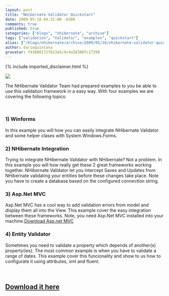 ```yaml
---
layout: post
title: "NHibernate Validator Quickstart"
date: 2009-05-18 04:31:00 -0300
comments: true
published: true
categories: ["blogs", "nhibernate", "archive"]
tags: ["validation", "Validator", "examples", "quickstart"]
alias: ["/blogs/nhibernate/archive/2009/05/18/nhibernate-validator-quickstart.aspx"]
author: darioquintana
gravatar: f436801727b13a5c4c4a38380fc17290
---
```

{% include imported_disclaimer.html %}
<p><img src="http://darioquintana.com.ar/files/NHV-logo-white-background.png" /></p>
<p>The NHibernate Validator Team had prepared examples to you be able to use this validation framework in a easy way. With four examples we are covering the following topics:</p>
<p>&nbsp;</p>
<h3>1) Winforms</h3>
<p>In this example you will how you can easily integrate NHibernate Validator and some helper clases with System.Windows.Forms.</p>
<h3>2) NHibernate Integration</h3>
<p>Trying to integrate NHibernate Validator with NHibernate? Not a problem. In this example you will how really get these 2 great frameworks working together. NHibernate Validator let you intercept Saves and Updates from NHibernate validating your entities before these changes take place. Note you have to create a database based on the configured connection string.</p>
<h3>3) Asp.Net MVC</h3>
<p>Asp.Net MVC has a cool way to add validation errors from model and display them all into the View. This example cover the easy integration between these frameworks. Note, you need Asp.Net MVC installed into your machine.<a title="Download Asp.net MVC" href="http://www.asp.net/mvc/">Download Asp.net MVC</a></p>
<h3>4) Entity Validator</h3>
<p>Sometimes you need to validate a property which depends of another(s) property(ies). The most common example is when you have to validate a range of dates. This example cover this funcionality and show to us how to configurate it using attributes, xml and fluent.</p>
<p>&nbsp;</p>
<h2><a href="https://sourceforge.net/project/showfiles.php?group_id=216446&amp;package_id=275108">Download it here</a></h2>
